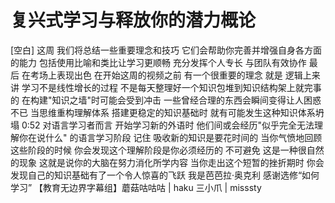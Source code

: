 # 复兴式学习与释放你的潜力概论

[空白] 这周 我们将总结一些重要理念和技巧 它们会帮助你完善并增强自身各方面的能力 包括使用比喻和类比让学习更顺畅 充分发挥个人专长 与团队有效协作 最后 在考场上表现出色 在开始这周的视频之前 有一个很重要的理念 就是 逻辑上来讲 学习不是线性增长的过程 不是每天整理好一个知识包堆到知识结构架上就完事的 在构建"知识之墙"时可能会受到冲击 一些曾经合理的东西会瞬间变得让人困惑不已 当思维重构理解体系 搭建更稳定的知识基础时 就有可能发生这种知识体系坍塌
0:52
对语言学习者而言 开始学习新的外语时 他们间或会经历"似乎完全无法理解你在说什么" 的语言学习阶段 记住 吸收新的知识是要花时间的 当你气愤地回顾这些阶段的时候 你会发现这个理解阶段是你必须经历的 不可避免 这是一种很自然的现象 这就是说你的大脑在努力消化所学内容 当你走出这个短暂的挫折期时 你会发现自己的知识基础有了一个令人惊喜的飞跃 我是芭芭拉·奥克利 感谢选修“如何学习” 【教育无边界字幕组】蘑菇咕咕咕 | haku 三小爪 | misssty
